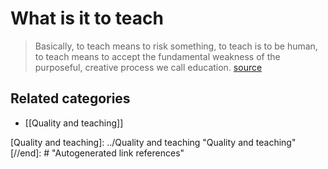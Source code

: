 # What is it to teach

> Basically, to teach means to risk something, to teach is to be human, to teach means to accept the fundamental weakness of the purposeful, creative process we call education. [source](http://www.philosophy-of-education.org/publications/book-review-the-beautiful-risk-of-education.html)

## Related categories

- [[Quality and teaching]]

[//begin]: # "Autogenerated link references for markdown compatibility"
[Quality and teaching]: ../Quality and teaching "Quality and teaching"
[//end]: # "Autogenerated link references"
